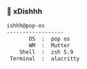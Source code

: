 ### 👾 xDishhh

```zsh
ishhh@pop-os
------------------
       OS  :  pop os
       WM  :  Mutter
    Shell  :  zsh 5.9
 Terminal  :  alacritty
```

